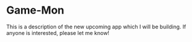 # Game-Mon
This is a description of the new upcoming app which I will be building. If anyone is interested, please let me know!
